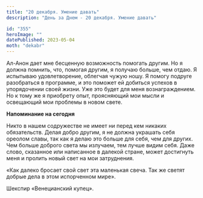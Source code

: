 ```yaml
---
title: "20 декабря. Умение давать"
description: "День за Днем - 20 декабря. Умение давать"

id: "355"
heroImage: ""
datePublished: 2023-05-04
moth: "dekabr"
---
```


Ал-Анон дает мне бесценную возможность помогать другим. Но я должна помнить,
что, помогая другим, я получаю больше, чем отдаю. Я испытываю удовлетворение,
облегчая чужую ношу. Я помогу подруге разобраться в программе, и это поможет
ей добиться успехов в упорядочении своей жизни. Уже это будет для меня
вознаграждением. Но к тому же я приобрету опыт, проясняющий мои мысли и
освещающий мои проблемы в новом свете.

**Напоминание на сегодня**

Никто в нашем содружестве не имеет ни перед кем никаких обязательств. Делая
добро другим, я не должна украшать себя ореолом славы, так как я делаю это
больше для себя, чем для других. Чем больше доброго света мы излучаем, тем
лучше видим себя. Даже слово, сказанное или написанное в далекой стране, может
достигнуть меня и пролить новый свет на мои затруднения.

«Как далеко бросает свой свет эта маленькая свеча. Так же светят добрые дела в
этом испорченном мире».

Шекспир «Венецианский купец».
